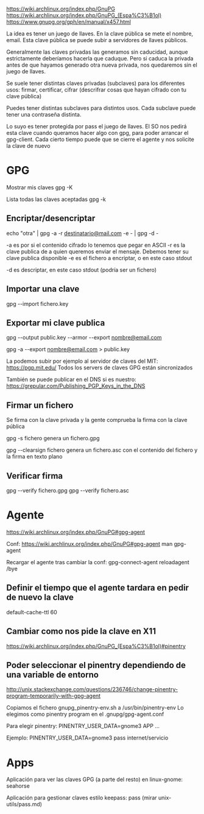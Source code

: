 https://wiki.archlinux.org/index.php/GnuPG
https://wiki.archlinux.org/index.php/GnuPG_(Espa%C3%B1ol)
https://www.gnupg.org/gph/en/manual/x457.html

La idea es tener un juego de llaves.
En la clave pública se mete el nombre, email.
Esta clave pública se puede subir a servidores de llaves públicos.

Generalmente las claves privadas las generamos sin caducidad, aunque estrictamente deberíamos hacerla que caduque. Pero si caduca la privada antes de que hayamos generado otra nueva privada, nos quedaremos sin el juego de llaves.


Se suele tener distintas claves privadas (subclaves) para los diferentes usos: firmar, certificar, cifrar (descrifrar cosas que hayan cifrado con tu clave pública)

Puedes tener distintas subclaves para distintos usos. Cada subclave puede tener una contraseña distinta.



Lo suyo es tener protegida por pass el juego de llaves. El SO nos pedirá esta clave cuando queramos hacer algo con gpg, para poder arrancar el gpg-client.
Cada cierto tiempo puede que se cierre el agente y nos solicite la clave de nuevo

# GPG
Mostrar mis claves
gpg -K

Lista todas las claves aceptadas
gpg -k

## Encriptar/desencriptar
echo "otra" | gpg -a -r destinatario@mail.com -e - | gpg -d -

-a es por si el contenido cifrado lo tenemos que pegar en ASCII
-r es la clave publica de a quien queremos enviar el mensaje. Debemos tener su clave publica disponible
-e es el fichero a encriptar, o en este caso stdout

-d es descriptar, en este caso stdout (podría ser un fichero)

## Importar una clave
gpg --import fichero.key

## Exportar mi clave publica
gpg --output public.key --armor --export nombre@email.com

gpg -a --export nombre@email.com > public.key

La podemos subir por ejemplo al servidor de claves del MIT: https://pgp.mit.edu/
Todos los servers de claves GPG están sincronizados

También se puede publicar en el DNS si es nuestro:
https://grepular.com/Publishing_PGP_Keys_in_the_DNS

## Firmar un fichero
Se firma con la clave privada y la gente comprueba la firma con la clave pública

gpg -s fichero
  genera un fichero.gpg

gpg --clearsign fichero
  genera un fichero.asc con el contenido del fichero y la firma en texto plano

## Verificar firma
gpg --verify fichero.gpg
gpg --verify fichero.asc


# Agente
https://wiki.archlinux.org/index.php/GnuPG#gpg-agent

Conf: https://wiki.archlinux.org/index.php/GnuPG#gpg-agent
man gpg-agent

Recargar el agente tras cambiar la conf:
gpg-connect-agent reloadagent /bye

## Definir el tiempo que el agente tardara en pedir de nuevo la clave
default-cache-ttl 60

## Cambiar como nos pide la clave en X11
https://wiki.archlinux.org/index.php/GnuPG_(Espa%C3%B1ol)#pinentry

## Poder seleccionar el pinentry dependiendo de una variable de entorno
http://unix.stackexchange.com/questions/236746/change-pinentry-program-temporarily-with-gpg-agent

Copiamos el fichero gnupg_pinentry-env.sh a /usr/bin/pinentry-env
Lo elegimos como pinentry program en el .gnupg/gpg-agent.conf

Para elegir pinentry:
PINENTRY_USER_DATA=gnome3 APP ...

Ejemplo:
PINENTRY_USER_DATA=gnome3 pass internet/servicio



# Apps
Aplicación para ver las claves GPG (a parte del resto) en linux-gnome: seahorse

Aplicación para gestionar claves estilo keepass: pass (mirar unix-utils/pass.md)
